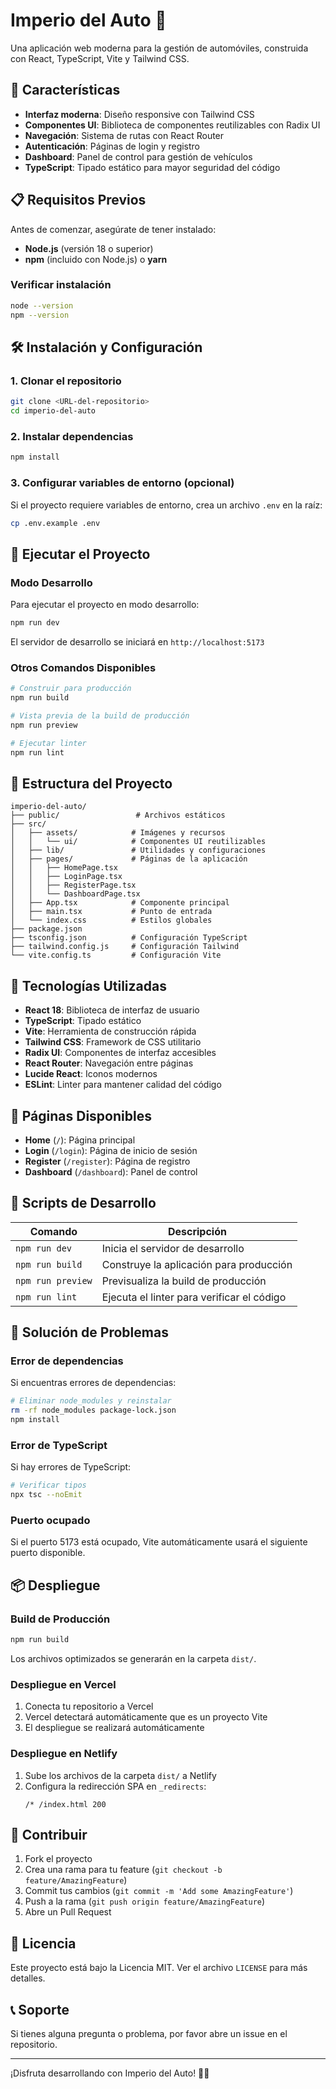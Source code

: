 # Imperio del Auto 🚗

Una aplicación web moderna para la gestión de automóviles, construida con React, TypeScript, Vite y Tailwind CSS.

## 🚀 Características

- **Interfaz moderna**: Diseño responsive con Tailwind CSS
- **Componentes UI**: Biblioteca de componentes reutilizables con Radix UI
- **Navegación**: Sistema de rutas con React Router
- **Autenticación**: Páginas de login y registro
- **Dashboard**: Panel de control para gestión de vehículos
- **TypeScript**: Tipado estático para mayor seguridad del código

## 📋 Requisitos Previos

Antes de comenzar, asegúrate de tener instalado:

- **Node.js** (versión 18 o superior)
- **npm** (incluido con Node.js) o **yarn**

### Verificar instalación

```bash
node --version
npm --version
```

## 🛠️ Instalación y Configuración

### 1. Clonar el repositorio

```bash
git clone <URL-del-repositorio>
cd imperio-del-auto
```

### 2. Instalar dependencias

```bash
npm install
```

### 3. Configurar variables de entorno (opcional)

Si el proyecto requiere variables de entorno, crea un archivo `.env` en la raíz:

```bash
cp .env.example .env
```

## 🚀 Ejecutar el Proyecto

### Modo Desarrollo

Para ejecutar el proyecto en modo desarrollo:

```bash
npm run dev
```

El servidor de desarrollo se iniciará en `http://localhost:5173`

### Otros Comandos Disponibles

```bash
# Construir para producción
npm run build

# Vista previa de la build de producción
npm run preview

# Ejecutar linter
npm run lint
```

## 📁 Estructura del Proyecto

```
imperio-del-auto/
├── public/                 # Archivos estáticos
├── src/
│   ├── assets/            # Imágenes y recursos
│   │   └── ui/            # Componentes UI reutilizables
│   ├── lib/               # Utilidades y configuraciones
│   ├── pages/             # Páginas de la aplicación
│   │   ├── HomePage.tsx
│   │   ├── LoginPage.tsx
│   │   ├── RegisterPage.tsx
│   │   └── DashboardPage.tsx
│   ├── App.tsx            # Componente principal
│   ├── main.tsx           # Punto de entrada
│   └── index.css          # Estilos globales
├── package.json
├── tsconfig.json          # Configuración TypeScript
├── tailwind.config.js     # Configuración Tailwind
└── vite.config.ts         # Configuración Vite
```

## 🎨 Tecnologías Utilizadas

- **React 18**: Biblioteca de interfaz de usuario
- **TypeScript**: Tipado estático
- **Vite**: Herramienta de construcción rápida
- **Tailwind CSS**: Framework de CSS utilitario
- **Radix UI**: Componentes de interfaz accesibles
- **React Router**: Navegación entre páginas
- **Lucide React**: Iconos modernos
- **ESLint**: Linter para mantener calidad del código

## 📱 Páginas Disponibles

- **Home** (`/`): Página principal
- **Login** (`/login`): Página de inicio de sesión
- **Register** (`/register`): Página de registro
- **Dashboard** (`/dashboard`): Panel de control

## 🔧 Scripts de Desarrollo

| Comando | Descripción |
|---------|-------------|
| `npm run dev` | Inicia el servidor de desarrollo |
| `npm run build` | Construye la aplicación para producción |
| `npm run preview` | Previsualiza la build de producción |
| `npm run lint` | Ejecuta el linter para verificar el código |

## 🐛 Solución de Problemas

### Error de dependencias

Si encuentras errores de dependencias:

```bash
# Eliminar node_modules y reinstalar
rm -rf node_modules package-lock.json
npm install
```

### Error de TypeScript

Si hay errores de TypeScript:

```bash
# Verificar tipos
npx tsc --noEmit
```

### Puerto ocupado

Si el puerto 5173 está ocupado, Vite automáticamente usará el siguiente puerto disponible.

## 📦 Despliegue

### Build de Producción

```bash
npm run build
```

Los archivos optimizados se generarán en la carpeta `dist/`.

### Despliegue en Vercel

1. Conecta tu repositorio a Vercel
2. Vercel detectará automáticamente que es un proyecto Vite
3. El despliegue se realizará automáticamente

### Despliegue en Netlify

1. Sube los archivos de la carpeta `dist/` a Netlify
2. Configura la redirección SPA en `_redirects`:
   ```
   /* /index.html 200
   ```

## 🤝 Contribuir

1. Fork el proyecto
2. Crea una rama para tu feature (`git checkout -b feature/AmazingFeature`)
3. Commit tus cambios (`git commit -m 'Add some AmazingFeature'`)
4. Push a la rama (`git push origin feature/AmazingFeature`)
5. Abre un Pull Request

## 📄 Licencia

Este proyecto está bajo la Licencia MIT. Ver el archivo `LICENSE` para más detalles.

## 📞 Soporte

Si tienes alguna pregunta o problema, por favor abre un issue en el repositorio.

---

¡Disfruta desarrollando con Imperio del Auto! 🚗✨
